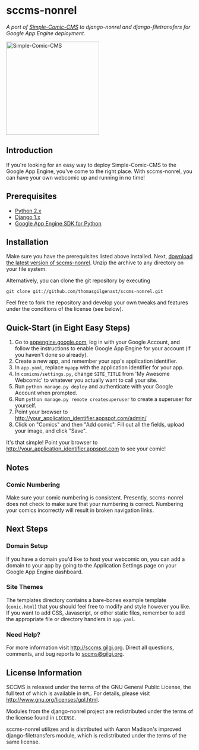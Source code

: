 sccms-nonrel
============

_A port of [Simple-Comic-CMS](https://github.com/thomasgilgenast/Simple-Comic-CMS) to django-nonrel and django-filetransfers for Google App Engine deployment._

<img src="http://sccms.gilgi.org/img/sccms.png" alt="Simple-Comic-CMS" title="Simple-Comic-CMS" height="250px" width="250px"/>

Introduction
------------

If you're looking for an easy way to deploy Simple-Comic-CMS to the Google App Engine, you've come to the right place. With sccms-nonrel, you can have your own webcomic up and running in no time!

Prerequisites
-------------

- [Python 2.x](http://python.org/)
- [Django 1.x](https://www.djangoproject.com/)
- [Google App Engine SDK for Python](http://code.google.com/appengine/downloads.html#Google_App_Engine_SDK_for_Python)

Installation
------------

Make sure you have the prerequisites listed above installed. Next, [download the latest version of sccms-nonrel](https://github.com/thomasgilgenast/sccms-nonrel/zipball/master). Unzip the archive to any directory on your file system.

Alternatively, you can clone the git repository by executing

    git clone git://github.com/thomasgilgenast/sccms-nonrel.git

Feel free to fork the repository and develop your own tweaks and features under the conditions of the license (see below).


Quick-Start (in Eight Easy Steps)
--------------------------------

1. Go to [appengine.google.com](http://appengine.google.com), log in with your Google Account, and follow the instructions to enable Google App Engine for your account (if you haven't done so already).
2. Create a new app, and remember your app's application identifier.
3. In `app.yaml`, replace `myapp` with the application identifier for your app.
4. In `comicms/settings.py`, change `SITE_TITLE` from 'My Awesome Webcomic' to whatever you actually want to call your site.
5. Run `python manage.py deploy` and authenticate with your Google Account when prompted.
6. Run `python manage.py remote createsuperuser` to create a superuser for yourself.
7. Point your browser to <http://your_application_identifier.appspot.com/admin/>
8. Click on "Comics" and then "Add comic". Fill out all the fields, upload your image, and click "Save".

It's that simple! Point your browser to <http://your_application_identifier.appspot.com> to see your comic!

Notes
-----

### Comic Numbering

Make sure your comic numbering is consistent. Presently, sccms-nonrel does not check to make sure that your numbering is correct. Numbering your comics incorrectly will result in broken navigation links.

Next Steps
----------

### Domain Setup

If you have a domain you'd like to host your webcomic on, you can add a domain to your app by going to the Application Settings page on your Google App Engine dashboard.

### Site Themes

The templates directory contains a bare-bones example template (`comic.html`) that you should feel free to modify and style however you like. If you want to add CSS, Javascript, or other static files, remember to add the appropriate file or directory handlers in `app.yaml`.

### Need Help?

For more information visit <http://sccms.gilgi.org>. Direct all questions, comments, and bug reports to <sccms@gilgi.org>.

License Information
-------------------

SCCMS is released under the terms of the GNU General Public License, the full text of which is available in `GPL`. For details, please visit <http://www.gnu.org/licenses/gpl.html>.

Modules from the django-nonrel project are redistributed under the terms of the license found in `LICENSE`.

sccms-nonrel utilizes and is distributed with Aaron Madison's improved django-filetransfers module, which is redistributed under the terms of the same license.